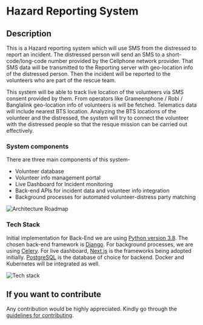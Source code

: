 # Hazard Reporting System

## Description

This is a Hazard reporting system which will use SMS from the distressed to report an incident. 
The distressed person will send an SMS to a short-code/long-code number provided by the Cellphone network
provider. That SMS data will be transmitted to the Reporting server with geo-location info of the distressed person.
Then the incident will be reported to the volunteers who are part of the rescue team.<br/>

This system will be able to track live location of the volunteers via SMS consent provided by them.
From operators like Grameenphone / Robi / Banglalink geo-location info of volunteers is will be fetched.
Telematics data will include nearest BTS location. Analyzing the BTS locations of the volunteer and the distressed,
the system will try to connect the volunteer with the distressed people so that the resque 
mission can be carried out effectively. <br/>

### System components

There are three main components of this system-

- Volunteer database
- Volunteer info management portal
- Live Dashboard for Incident monitoring
- Back-end APIs for incident data and volunteer info integration
- Background processes for automated volunteer-distress party matching

![Architecture Roadmap](https://github.com/skfarhad/hazard_reporting_system/blob/main/architecture_roadmap.jpg)


### Tech Stack

Initial implementation for Back-End we are using 
[Python version 3.8](https://www.python.org/downloads/release/python-380/). 
The chosen back-end framework is [Django](https://www.djangoproject.com/). For background
processes, we are using [Celery](https://docs.celeryq.dev/). 
For live dashboard, [Next.js](https://nextjs.org/) is the frameworks being adopted initially. 
[PostgreSQL](https://www.postgresql.org/) is the database of choice for backend.
Docker and Kubernetes will be integrated as well.

![Tech stack](https://github.com/skfarhad/hazard_reporting_system/blob/main/HMS_tech_stack.jpg)

## If you want to contribute

Any contribution would be highly appreciated. Kindly go through the 
[guidelines for contributing](CONTRIBUTING.md).